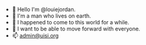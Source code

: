 - 👋 Hello I'm @louiejordan.
- 👀 I'm a man who lives on earth.
- 🌱 I happened to come to this world for a while.
- 💞️ I want to be able to move forward with everyone.
- 📫 admin@uisi.org

<!---
louiejordan/louiejordan is a ✨ special ✨ repository because its `README.md` (this file) appears on your GitHub profile.
You can click the Preview link to take a look at your changes.
--->
